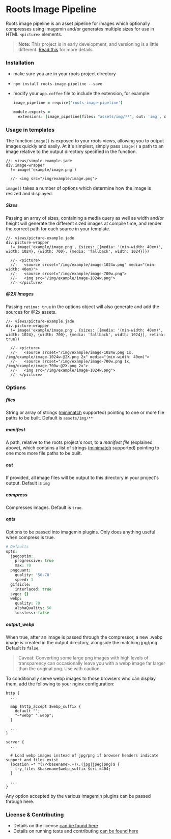 Roots Image Pipeline
=================

Roots image pipeline is an asset pipeline for images which optionally compresses using imagemin and/or generates multiple sizes for use in HTML `<picture>` elements.

> **Note:** This project is in early development, and versioning is a little different. [Read this](http://markup.im/#q4_cRZ1Q) for more details.

### Installation

- make sure you are in your roots project directory
- `npm install roots-image-pipeline --save`
- modify your `app.coffee` file to include the extension, for example:

  ```coffee
  image_pipeline = require('roots-image-pipeline')

  module.exports =
    extensions: [image_pipeline(files: "assets/img/**", out: 'img', compress: true)]
  ```

### Usage in templates

The function `image()` is exposed to your roots views, allowing you to output images quickly and easily. At it's simplest, simply pass `image()` a path to an image relative to the output directory specified in the function.

```jade
//- views/simple-example.jade
div.image-wrapper
  != image('example/image.png')

  //- <img src="/img/example/image.png">
```

`image()` takes a number of options which determine how the image is resized and displayed.

##### Sizes

Passing an array of sizes, containing a media query as well as width and/or height will generate the different sized images at compile time, and render the correct path for each source in your template.

```jade
//- views/picture-example.jade
div.picture-wrapper
  != image('example/image.png', {sizes: [{media: '(min-width: 40em)', width: 1024}, {width: 700}, {media: 'fallback', width: 1024}]})

  //- <picture>
  //-   <source srcset="/img/example/image-1024w.png" media="(min-width: 40em)">
  //-   <source srcset="/img/example/image-700w.png">
  //-   <img src="/img/example/image-1024w.png">
  //- </picture>
```

##### @2X Images

Passing `retina: true` in the options object will also generate and add the sources for @2x assets.

```jade
//- views/picture-example.jade
div.picture-wrapper
  != image('example/image.png', {sizes: [{media: '(min-width: 40em)', width: 1024}, {width: 700}, {media: 'fallback', width: 1024}], retina: true})

  //- <picture>
  //-   <source srcset="/img/example/image-1024w.png 1x, /img/example/image-1024w-@2X.png 2x" media="(min-width: 40em)">
  //-   <source srcset="/img/example/image-700w.png 1x, /img/example/image-700w-@2X.png 2x">
  //-   <img src="/img/example/image-1024w.png">
  //- </picture>
```

### Options

##### files
String or array of strings ([minimatch](https://github.com/isaacs/minimatch) supported) pointing to one or more file paths to be built. Default is `assets/img/**`

##### manifest
A path, relative to the roots project's root, to a _manifest file_ (explained above), which contains a list of strings ([minimatch](https://github.com/isaacs/minimatch) supported) pointing to one more more file paths to be built.

##### out
If provided, all image files will be output to this directory in your project's output. Default is `img`

##### compress
Compresses images. Default is `true`.

##### opts
Options to be passed into imagemin plugins. Only does anything useful when compress is true.

```coffeescript
# Defaults
opts:
  jpegoptim:
    progressive: true
    max: 70
  pngquant:
    quality: '50-70'
    speed: 1
  gifsicle:
    interlaced: true
  svgo: {}
  webp:
    quality: 70
    alphaQuality: 50
    lossless: false
```

##### output_webp
When true, after an image is passed through the compressor, a new .webp image is created in the output directory, alongside the matching jpg/png. Default is `false`.

> Caveat: Converting some large png images with high levels of transparency can occasionally leave you with a webp image far larger than the original png. Use with caution.

To conditionally serve webp images to those browsers who can display them, add the following to your nginx configuration:
```nginx
http {
  ...

  map $http_accept $webp_suffix {
    default "";
    "~*webp" ".webp";
  }

  ...
}

server {
  ...

  # Load webp images instead of jpg/png if browser headers indicate support and files exist
  location ~* ^(?P<basename>.+)\.(jpg|jpeg|png)$ {
    try_files $basename$webp_suffix $uri =404;
  }

  ...
}
```

Any option accepted by the various imagemin plugins can be passed through here.

### License & Contributing

- Details on the license [can be found here](LICENSE.md)
- Details on running tests and contributing [can be found here](CONTRIBUTING.md)
